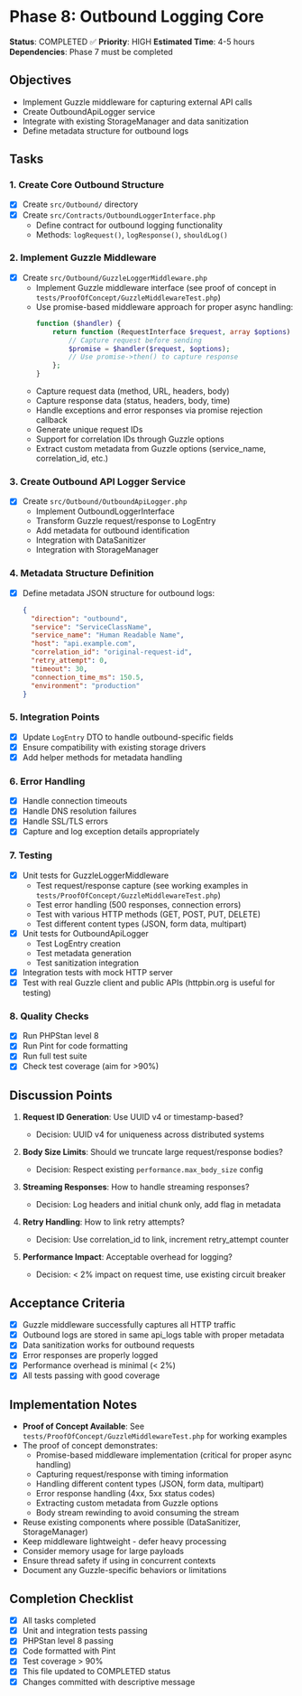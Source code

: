 # Phase 8: Outbound Logging Core

**Status**: COMPLETED ✅
**Priority**: HIGH
**Estimated Time**: 4-5 hours
**Dependencies**: Phase 7 must be completed

## Objectives
- Implement Guzzle middleware for capturing external API calls
- Create OutboundApiLogger service
- Integrate with existing StorageManager and data sanitization
- Define metadata structure for outbound logs

## Tasks

### 1. Create Core Outbound Structure
- [x] Create `src/Outbound/` directory
- [x] Create `src/Contracts/OutboundLoggerInterface.php`
  - Define contract for outbound logging functionality
  - Methods: `logRequest()`, `logResponse()`, `shouldLog()`

### 2. Implement Guzzle Middleware
- [x] Create `src/Outbound/GuzzleLoggerMiddleware.php`
  - Implement Guzzle middleware interface (see proof of concept in `tests/ProofOfConcept/GuzzleMiddlewareTest.php`)
  - Use promise-based middleware approach for proper async handling:
    ```php
    function ($handler) {
        return function (RequestInterface $request, array $options) use ($handler) {
            // Capture request before sending
            $promise = $handler($request, $options);
            // Use promise->then() to capture response
        };
    }
    ```
  - Capture request data (method, URL, headers, body)
  - Capture response data (status, headers, body, time)
  - Handle exceptions and error responses via promise rejection callback
  - Generate unique request IDs
  - Support for correlation IDs through Guzzle options
  - Extract custom metadata from Guzzle options (service_name, correlation_id, etc.)

### 3. Create Outbound API Logger Service
- [x] Create `src/Outbound/OutboundApiLogger.php`
  - Implement OutboundLoggerInterface
  - Transform Guzzle request/response to LogEntry
  - Add metadata for outbound identification
  - Integration with DataSanitizer
  - Integration with StorageManager

### 4. Metadata Structure Definition
- [x] Define metadata JSON structure for outbound logs:
  ```json
  {
    "direction": "outbound",
    "service": "ServiceClassName",
    "service_name": "Human Readable Name",
    "host": "api.example.com",
    "correlation_id": "original-request-id",
    "retry_attempt": 0,
    "timeout": 30,
    "connection_time_ms": 150.5,
    "environment": "production"
  }
  ```

### 5. Integration Points
- [x] Update `LogEntry` DTO to handle outbound-specific fields
- [x] Ensure compatibility with existing storage drivers
- [x] Add helper methods for metadata handling

### 6. Error Handling
- [x] Handle connection timeouts
- [x] Handle DNS resolution failures
- [x] Handle SSL/TLS errors
- [x] Capture and log exception details appropriately

### 7. Testing
- [x] Unit tests for GuzzleLoggerMiddleware
  - Test request/response capture (see working examples in `tests/ProofOfConcept/GuzzleMiddlewareTest.php`)
  - Test error handling (500 responses, connection errors)
  - Test with various HTTP methods (GET, POST, PUT, DELETE)
  - Test different content types (JSON, form data, multipart)
- [x] Unit tests for OutboundApiLogger
  - Test LogEntry creation
  - Test metadata generation
  - Test sanitization integration
- [x] Integration tests with mock HTTP server
- [x] Test with real Guzzle client and public APIs (httpbin.org is useful for testing)

### 8. Quality Checks
- [x] Run PHPStan level 8
- [x] Run Pint for code formatting
- [x] Run full test suite
- [x] Check test coverage (aim for >90%)

## Discussion Points
1. **Request ID Generation**: Use UUID v4 or timestamp-based?
   - Decision: UUID v4 for uniqueness across distributed systems

2. **Body Size Limits**: Should we truncate large request/response bodies?
   - Decision: Respect existing `performance.max_body_size` config

3. **Streaming Responses**: How to handle streaming responses?
   - Decision: Log headers and initial chunk only, add flag in metadata

4. **Retry Handling**: How to link retry attempts?
   - Decision: Use correlation_id to link, increment retry_attempt counter

5. **Performance Impact**: Acceptable overhead for logging?
   - Decision: < 2% impact on request time, use existing circuit breaker

## Acceptance Criteria
- [x] Guzzle middleware successfully captures all HTTP traffic
- [x] Outbound logs are stored in same api_logs table with proper metadata
- [x] Data sanitization works for outbound requests
- [x] Error responses are properly logged
- [x] Performance overhead is minimal (< 2%)
- [x] All tests passing with good coverage

## Implementation Notes
- **Proof of Concept Available**: See `tests/ProofOfConcept/GuzzleMiddlewareTest.php` for working examples
- The proof of concept demonstrates:
  - Promise-based middleware implementation (critical for proper async handling)
  - Capturing request/response with timing information
  - Handling different content types (JSON, form data, multipart)
  - Error response handling (4xx, 5xx status codes)
  - Extracting custom metadata from Guzzle options
  - Body stream rewinding to avoid consuming the stream
- Reuse existing components where possible (DataSanitizer, StorageManager)
- Keep middleware lightweight - defer heavy processing
- Consider memory usage for large payloads
- Ensure thread safety if using in concurrent contexts
- Document any Guzzle-specific behaviors or limitations

## Completion Checklist
- [x] All tasks completed
- [x] Unit and integration tests passing
- [x] PHPStan level 8 passing
- [x] Code formatted with Pint
- [x] Test coverage > 90%
- [x] This file updated to COMPLETED status
- [x] Changes committed with descriptive message